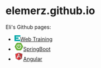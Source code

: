 # elemerz.github.io
Eli's Github pages:
- ![Web Training](webtraining\favicon.png)[Web Training](webtraining\webtraining.html)
- ![SpringBoot](springboot\favicon.png)[SpringBoot](springboot\springboot.html)
- ![Angular](angular\favicon.png)[Angular](angular\angular.html)
